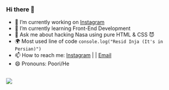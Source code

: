 ### Hi there 👋


- 🔭 I’m currently working on [Instagram](https://www.instagram.com/junior.coders/)
- 🌱 I’m currently learning Front-End Development
- 💬 Ask me about hacking Nasa using pure HTML & CSS  😈
- 🌍 Most used line of code `console.log("Resid Inja (It's in Persian)")`
- 📫 How to reach me: [Instagram](https://www.instagram.com/this.poori/) | | [Email](mailto:pooriafaramarzian@gamil.com)
- 😄 Pronouns: Poori/He

<br />
<img src="https://komarev.com/ghpvc/?username=pooridev&color=green">
